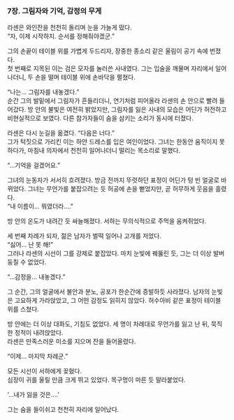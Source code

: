 ### 7장. 그림자와 기억, 감정의 무게

라센은 와인잔을 천천히 돌리며 눈을 가늘게 떴다.  
“자, 이제 시작하지. 순서를 정해줘야겠군.”  

그의 손끝이 테이블 위를 가볍게 두드리자, 장중한 종소리 같은 울림이 공기 속에 번졌다.  
첫 번째로 지목된 이는 검은 모자를 눌러쓴 사내였다. 그는 입술을 깨물며 자리에서 일어나더니, 두 손을 떨며 테이블 위에 손바닥을 펼쳤다.  

“나는… 그림자를 내놓겠다.”  
순간 그의 발밑에서 그림자가 흔들리더니, 연기처럼 피어올라 라센의 손 안으로 빨려 들어갔다. 방 안의 불빛은 여전히 밝았지만, 그림자를 잃은 사내의 모습은 어딘가 허전하고 비현실적으로 보였다. 다른 참가자들이 숨을 삼키는 소리가 동시에 터졌다.  

라센은 다시 눈길을 옮겼다. “다음은 너다.”  
그가 턱짓으로 가리킨 이는 하얀 드레스를 입은 여인이었다. 그녀는 한동안 움직이지 못하다가, 마침내 의자에서 천천히 일어나더니 떨리는 목소리로 말했다.  

“…기억을 걸겠어요.”  

그녀의 눈동자가 서서히 흐려졌다. 방금 전까지 뚜렷하던 표정이 어딘가 텅 빈 얼굴로 바뀌었다. 그녀는 무언가를 붙잡으려는 듯 허공에 손을 뻗었지만, 곧 허무하게 웃음을 흘렸다.  
“내 이름이… 뭐였더라….”  

방 안의 온도가 내려간 듯 싸늘해졌다. 서하는 무의식적으로 주먹을 움켜쥐었다.  

세 번째 차례가 되자, 젊은 남자가 벌떡 일어나 고개를 저었다.  
“싫어… 난 못 해!”  
그러나 라센의 시선이 그를 강제로 붙잡았다. 마치 눈빛에 꿰뚫린 듯, 그는 더 이상 발버둥칠 수 없었다.  

“…감정을… 내놓겠다.”  

그 순간, 그의 얼굴에서 불안과 분노, 공포가 한순간에 증발하듯 사라졌다. 남자의 눈빛은 고요하게 가라앉았고, 그 어떤 감정도 읽히지 않았다. 허수아비 같은 표정이 테이블 위를 스쳤다.  

방 안에는 더 이상 대화도, 기침도 없었다. 세 명이 차례대로 무언가를 잃고 난 뒤, 묵직한 정적이 내려앉았다.  
라센은 만족스러운 미소를 지으며 잔을 들어올렸다.  

“이제… 마지막 차례군.”  

모든 시선이 서하에게 꽂혔다.  
심장이 귀를 울릴 만큼 크게 뛰고 있었다. 목구멍이 마른 듯 말라붙었다.  

‘…내가 잃을 것은….’  

그는 숨을 들이쉬고 천천히 자리에 일어났다.
